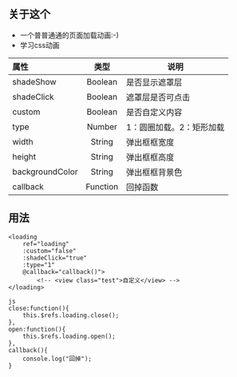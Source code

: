 ## 关于这个
- 一个普普通通的页面加载动画:-)
- 学习css动画

属性|类型|说明
:--|:--:|---
shadeShow|Boolean|是否显示遮罩层
shadeClick|Boolean|遮罩层是否可点击
custom|Boolean|是否自定义内容
type|Number|1：圆圈加载。2：矩形加载
width|String|弹出框框宽度
height|String|弹出框框高度
backgroundColor|String|弹出框框背景色
callback|Function|回掉函数

## 用法
```
<loading 
	ref="loading"
	:custom="false"
	:shadeClick="true"
	:type="1"
	@callback="callback()">
		<!-- <view class="test">自定义</view> -->
</loading>

js
close:function(){
	this.$refs.loading.close();
},
open:function(){
	this.$refs.loading.open();
},
callback(){
	console.log("回掉");
}
```